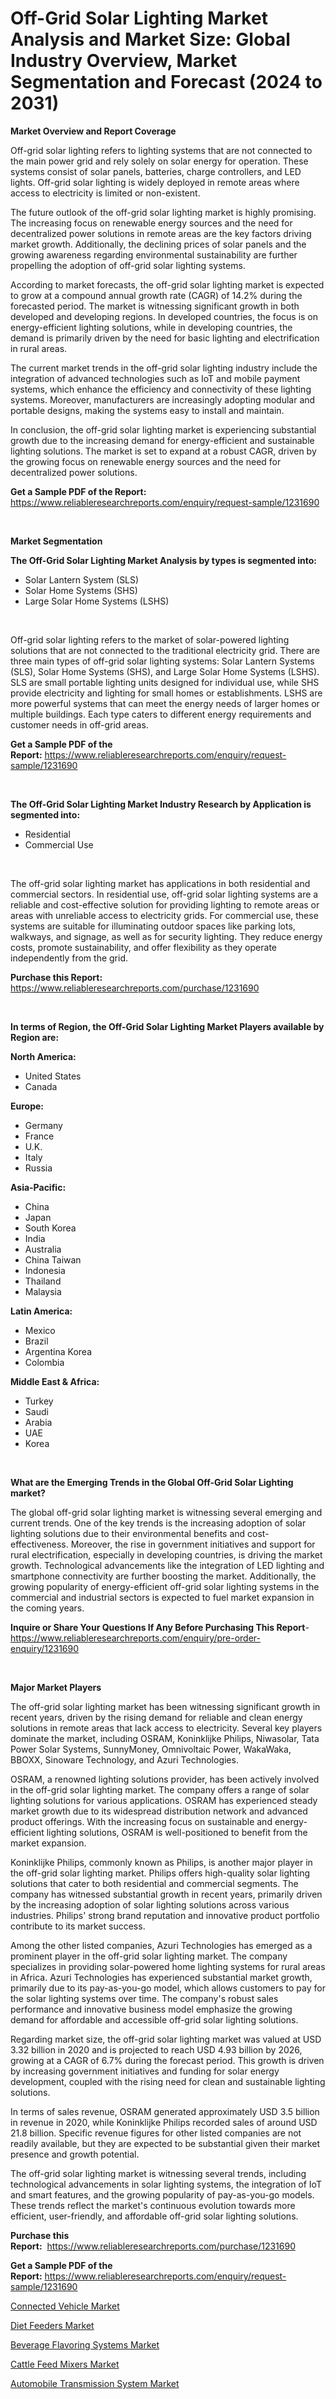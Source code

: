 <p><h1>Off-Grid Solar Lighting Market Analysis and Market Size: Global Industry Overview, Market Segmentation and Forecast (2024 to 2031)</h1></p><p><strong>Market Overview and Report Coverage</strong></p>
<p><p>Off-grid solar lighting refers to lighting systems that are not connected to the main power grid and rely solely on solar energy for operation. These systems consist of solar panels, batteries, charge controllers, and LED lights. Off-grid solar lighting is widely deployed in remote areas where access to electricity is limited or non-existent.</p><p>The future outlook of the off-grid solar lighting market is highly promising. The increasing focus on renewable energy sources and the need for decentralized power solutions in remote areas are the key factors driving market growth. Additionally, the declining prices of solar panels and the growing awareness regarding environmental sustainability are further propelling the adoption of off-grid solar lighting systems.</p><p>According to market forecasts, the off-grid solar lighting market is expected to grow at a compound annual growth rate (CAGR) of 14.2% during the forecasted period. The market is witnessing significant growth in both developed and developing regions. In developed countries, the focus is on energy-efficient lighting solutions, while in developing countries, the demand is primarily driven by the need for basic lighting and electrification in rural areas.</p><p>The current market trends in the off-grid solar lighting industry include the integration of advanced technologies such as IoT and mobile payment systems, which enhance the efficiency and connectivity of these lighting systems. Moreover, manufacturers are increasingly adopting modular and portable designs, making the systems easy to install and maintain.</p><p>In conclusion, the off-grid solar lighting market is experiencing substantial growth due to the increasing demand for energy-efficient and sustainable lighting solutions. The market is set to expand at a robust CAGR, driven by the growing focus on renewable energy sources and the need for decentralized power solutions.</p></p>
<p><strong>Get a Sample PDF of the Report:</strong> <a href="https://www.reliableresearchreports.com/enquiry/request-sample/1231690">https://www.reliableresearchreports.com/enquiry/request-sample/1231690</a></p>
<p>&nbsp;</p>
<p><strong>Market Segmentation</strong></p>
<p><strong>The Off-Grid Solar Lighting Market Analysis by types is segmented into:</strong></p>
<p><ul><li>Solar Lantern System (SLS)</li><li>Solar Home Systems (SHS)</li><li>Large Solar Home Systems (LSHS)</li></ul></p>
<p>&nbsp;</p>
<p><p>Off-grid solar lighting refers to the market of solar-powered lighting solutions that are not connected to the traditional electricity grid. There are three main types of off-grid solar lighting systems: Solar Lantern Systems (SLS), Solar Home Systems (SHS), and Large Solar Home Systems (LSHS). SLS are small portable lighting units designed for individual use, while SHS provide electricity and lighting for small homes or establishments. LSHS are more powerful systems that can meet the energy needs of larger homes or multiple buildings. Each type caters to different energy requirements and customer needs in off-grid areas.</p></p>
<p><strong>Get a Sample PDF of the Report:</strong>&nbsp;<a href="https://www.reliableresearchreports.com/enquiry/request-sample/1231690">https://www.reliableresearchreports.com/enquiry/request-sample/1231690</a></p>
<p>&nbsp;</p>
<p><strong>The Off-Grid Solar Lighting Market Industry Research by Application is segmented into:</strong></p>
<p><ul><li>Residential</li><li>Commercial Use</li></ul></p>
<p>&nbsp;</p>
<p><p>The off-grid solar lighting market has applications in both residential and commercial sectors. In residential use, off-grid solar lighting systems are a reliable and cost-effective solution for providing lighting to remote areas or areas with unreliable access to electricity grids. For commercial use, these systems are suitable for illuminating outdoor spaces like parking lots, walkways, and signage, as well as for security lighting. They reduce energy costs, promote sustainability, and offer flexibility as they operate independently from the grid.</p></p>
<p><strong>Purchase this Report:</strong>&nbsp; <a href="https://www.reliableresearchreports.com/purchase/1231690">https://www.reliableresearchreports.com/purchase/1231690</a></p>
<p>&nbsp;</p>
<p><strong>In terms of Region, the Off-Grid Solar Lighting Market Players available by Region are:</strong></p>
<p>
    <p> <strong> North America: </strong>
        <ul>
            <li>United States</li>
            <li>Canada</li>
        </ul>
        </p> 
    <p> <strong> Europe: </strong>
        <ul>
            <li>Germany</li>
            <li>France</li>
            <li>U.K.</li>
            <li>Italy</li>
            <li>Russia</li>
        </ul>
        </p> 
    <p> <strong> Asia-Pacific: </strong>
        <ul>
            <li>China</li>
            <li>Japan</li>
            <li>South Korea</li>
            <li>India</li>
            <li>Australia</li>
            <li>China Taiwan</li>
            <li>Indonesia</li>
            <li>Thailand</li>
            <li>Malaysia</li>
        </ul>
        </p> 
    <p> <strong> Latin America: </strong>
        <ul>
            <li>Mexico</li>
            <li>Brazil</li>
            <li>Argentina Korea</li>
            <li>Colombia</li>
        </ul>
        </p> 
    <p> <strong> Middle East & Africa: </strong>
        <ul>
            <li>Turkey</li>
            <li>Saudi</li>
            <li>Arabia</li>
            <li>UAE</li>
            <li>Korea</li>
        </ul>
    </p>
    </p>
<p>&nbsp;</p>
<p><strong>What are the Emerging Trends in the Global Off-Grid Solar Lighting market?</strong></p>
<p><p>The global off-grid solar lighting market is witnessing several emerging and current trends. One of the key trends is the increasing adoption of solar lighting solutions due to their environmental benefits and cost-effectiveness. Moreover, the rise in government initiatives and support for rural electrification, especially in developing countries, is driving the market growth. Technological advancements like the integration of LED lighting and smartphone connectivity are further boosting the market. Additionally, the growing popularity of energy-efficient off-grid solar lighting systems in the commercial and industrial sectors is expected to fuel market expansion in the coming years.</p></p>
<p><strong>Inquire or Share Your Questions If Any Before Purchasing This Report</strong>- <a href="https://www.reliableresearchreports.com/enquiry/pre-order-enquiry/1231690">https://www.reliableresearchreports.com/enquiry/pre-order-enquiry/1231690</a></p>
<p>&nbsp;</p>
<p><strong>Major Market Players</strong></p>
<p><p>The off-grid solar lighting market has been witnessing significant growth in recent years, driven by the rising demand for reliable and clean energy solutions in remote areas that lack access to electricity. Several key players dominate the market, including OSRAM, Koninklijke Philips, Niwasolar, Tata Power Solar Systems, SunnyMoney, Omnivoltaic Power, WakaWaka, BBOXX, Sinoware Technology, and Azuri Technologies. </p><p>OSRAM, a renowned lighting solutions provider, has been actively involved in the off-grid solar lighting market. The company offers a range of solar lighting solutions for various applications. OSRAM has experienced steady market growth due to its widespread distribution network and advanced product offerings. With the increasing focus on sustainable and energy-efficient lighting solutions, OSRAM is well-positioned to benefit from the market expansion.</p><p>Koninklijke Philips, commonly known as Philips, is another major player in the off-grid solar lighting market. Philips offers high-quality solar lighting solutions that cater to both residential and commercial segments. The company has witnessed substantial growth in recent years, primarily driven by the increasing adoption of solar lighting solutions across various industries. Philips' strong brand reputation and innovative product portfolio contribute to its market success.</p><p>Among the other listed companies, Azuri Technologies has emerged as a prominent player in the off-grid solar lighting market. The company specializes in providing solar-powered home lighting systems for rural areas in Africa. Azuri Technologies has experienced substantial market growth, primarily due to its pay-as-you-go model, which allows customers to pay for the solar lighting systems over time. The company's robust sales performance and innovative business model emphasize the growing demand for affordable and accessible off-grid solar lighting solutions.</p><p>Regarding market size, the off-grid solar lighting market was valued at USD 3.32 billion in 2020 and is projected to reach USD 4.93 billion by 2026, growing at a CAGR of 6.7% during the forecast period. This growth is driven by increasing government initiatives and funding for solar energy development, coupled with the rising need for clean and sustainable lighting solutions.</p><p>In terms of sales revenue, OSRAM generated approximately USD 3.5 billion in revenue in 2020, while Koninklijke Philips recorded sales of around USD 21.8 billion. Specific revenue figures for other listed companies are not readily available, but they are expected to be substantial given their market presence and growth potential.</p><p>The off-grid solar lighting market is witnessing several trends, including technological advancements in solar lighting systems, the integration of IoT and smart features, and the growing popularity of pay-as-you-go models. These trends reflect the market's continuous evolution towards more efficient, user-friendly, and affordable off-grid solar lighting solutions.</p></p>
<p><strong>Purchase this Report:</strong>&nbsp;&nbsp;<a href="https://www.reliableresearchreports.com/purchase/1231690">https://www.reliableresearchreports.com/purchase/1231690</a></p>
<p></p>
<p><strong>Get a Sample PDF of the Report:</strong>&nbsp;<a href="https://www.reliableresearchreports.com/enquiry/request-sample/1231690">https://www.reliableresearchreports.com/enquiry/request-sample/1231690</a></p>
<p><p><a href="https://medium.com/p/e5aa8ac01a60/edit">Connected Vehicle Market</a></p><p><a href="https://github.com/marloy8/Market-Research-Report-List-2/blob/main/diet-feeders-market.md">Diet Feeders Market</a></p><p><a href="https://medium.com/p/d85bbd0a64eb/edit">Beverage Flavoring Systems Market</a></p><p><a href="https://github.com/aliciawhite5576/Market-Research-Report-List-2/blob/main/cattle-feed-mixers-market.md">Cattle Feed Mixers Market</a></p><p><a href="https://medium.com/p/ddab6792c643/edit">Automobile Transmission System Market</a></p></p>